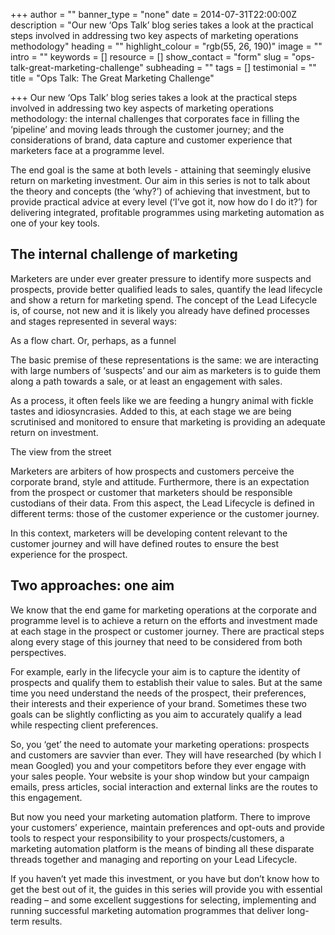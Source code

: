 +++
author = ""
banner_type = "none"
date = 2014-07-31T22:00:00Z
description = "Our new ‘Ops Talk’ blog series takes a look at the practical steps involved in addressing two key aspects of marketing operations methodology"
heading = ""
highlight_colour = "rgb(55, 26, 190)"
image = ""
intro = ""
keywords = []
resource = []
show_contact = "form"
slug = "ops-talk-great-marketing-challenge"
subheading = ""
tags = []
testimonial = ""
title = "Ops Talk: The Great Marketing Challenge"

+++
Our new ‘Ops Talk’ blog series takes a look at the practical steps involved in addressing two key aspects of marketing operations methodology: the internal challenges that corporates face in filling the ‘pipeline’ and moving leads through the customer journey; and the considerations of brand, data capture and customer experience that marketers face at a programme level.

The end goal is the same at both levels - attaining that seemingly elusive return on marketing investment. Our aim in this series is not to talk about the theory and concepts (the ‘why?’) of achieving that investment, but to provide practical advice at every level (‘I’ve got it, now how do I do it?’) for delivering integrated, profitable programmes using marketing automation as one of your key tools.

## The internal challenge of marketing

Marketers are under ever greater pressure to identify more suspects and prospects, provide better qualified leads to sales, quantify the lead lifecycle and show a return for marketing spend. The concept of the Lead Lifecycle is, of course, not new and it is likely you already have defined processes and stages represented in several ways:

As a flow chart. Or, perhaps, as a funnel

The basic premise of these representations is the same: we are interacting with large numbers of ‘suspects’ and our aim as marketers is to guide them along a path towards a sale, or at least an engagement with sales.

As a process, it often feels like we are feeding a hungry animal with fickle tastes and idiosyncrasies. Added to this, at each stage we are being scrutinised and monitored to ensure that marketing is providing an adequate return on investment.

The view from the street

Marketers are arbiters of how prospects and customers perceive the corporate brand, style and attitude. Furthermore, there is an expectation from the prospect or customer that marketers should be responsible custodians of their data. From this aspect, the Lead Lifecycle is defined in different terms: those of the customer experience or the customer journey.

In this context, marketers will be developing content relevant to the customer journey and will have defined routes to ensure the best experience for the prospect.

## Two approaches: one aim

We know that the end game for marketing operations at the corporate and programme level is to achieve a return on the efforts and investment made at each stage in the prospect or customer journey. There are practical steps along every stage of this journey that need to be considered from both perspectives.

For example, early in the lifecycle your aim is to capture the identity of prospects and qualify them to establish their value to sales. But at the same time you need understand the needs of the prospect, their preferences, their interests and their experience of your brand. Sometimes these two goals can be slightly conflicting as you aim to accurately qualify a lead while respecting client preferences.

So, you ‘get’ the need to automate your marketing operations: prospects and customers are savvier than ever. They will have researched (by which I mean Googled) you and your competitors before they ever engage with your sales people. Your website is your shop window but your campaign emails, press articles, social interaction and external links are the routes to this engagement.

But now you need your marketing automation platform. There to improve your customers’ experience, maintain preferences and opt-outs and provide tools to respect your responsibility to your prospects/customers, a marketing automation platform is the means of binding all these disparate threads together and managing and reporting on your Lead Lifecycle.

If you haven’t yet made this investment, or you have but don’t know how to get the best out of it, the guides in this series will provide you with essential reading – and some excellent suggestions for selecting, implementing and running successful marketing automation programmes that deliver long-term results.
